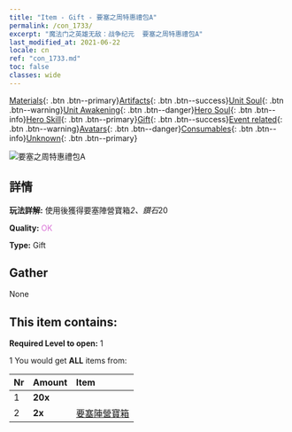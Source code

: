 ```yaml
---
title: "Item - Gift - 要塞之周特惠禮包A"
permalink: /con_1733/
excerpt: "魔法门之英雄无敌：战争纪元  要塞之周特惠禮包A"
last_modified_at: 2021-06-22
locale: cn
ref: "con_1733.md"
toc: false
classes: wide
---
```

 [Materials](/ItemsCN/){: .btn .btn--primary}[Artifacts](/ItemsCN/Artifacts/){: .btn .btn--success}[Unit Soul](/ItemsCN/UnitSoul/){: .btn .btn--warning}[Unit Awakening](/ItemsCN/UnitAwakening/){: .btn .btn--danger}[Hero Soul](/ItemsCN/HeroSoul/){: .btn .btn--info}[Hero Skill](/ItemsCN/HeroSkill/){: .btn .btn--primary}[Gift](/ItemsCN/Gift/){: .btn .btn--success}[Event related](/ItemsCN/Events/){: .btn .btn--warning}[Avatars](/ItemsCN/Avatars/){: .btn .btn--danger}[Consumables](/ItemsCN/Consumables/){: .btn .btn--info}[Unknown](/ItemsCN/Unknown/){: .btn .btn--primary}

 ![要塞之周特惠禮包A](/images/t/i_907219.png)

## 詳情
 **玩法詳解:** 使用後獲得要塞陣營寶箱*2、鑽石*20

 **Quality:** <span style="color: #DA70D6">OK</span>

 **Type:** Gift

## Gather

  None

## This item contains:

 **Required Level to open:** 1

 1 You would get **ALL** items  from:

  | Nr | Amount |     Item    |
  |:---|:-------|:------------|
  | 1 |  **20x** | <i class="fas fa-gem"/> |  | 
  | 2 |  **2x** | [要塞陣營寶箱](/cn/Items/con_1277/) |  | 
